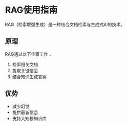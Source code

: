 # RAG使用指南

RAG（检索增强生成）是一种结合文档检索与生成式AI的技术。

## 原理

RAG通过以下步骤工作：
1. 检索相关文档
2. 提取关键信息
3. 结合知识生成答案

## 优势

- 减少幻觉
- 提供最新信息
- 支持大规模知识库